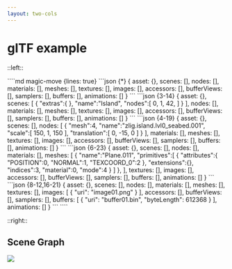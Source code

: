 ```yaml
---
layout: two-cols
---
```


# glTF example

::left::

<WindowWrapper max-height background="#F5F5F5">
````md magic-move {lines: true}
```json {*}
{
    asset: {},
    scenes: [],
    nodes: [],
    materials: [],
    meshes: [],
    textures: [],
    images: [],
    accessors: [],
    bufferViews: [],
    samplers: [],
    buffers: [],
    animations: []
}
```
```json {3-14}
{
    asset: {},
    scenes: [
    {
      "extras":{
      },
      "name":"Island",
      "nodes":[
        0,
        1,
        42,
      ]
    }
    ],
    nodes: [],
    materials: [],
    meshes: [],
    textures: [],
    images: [],
    accessors: [],
    bufferViews: [],
    samplers: [],
    buffers: [],
    animations: []
}
```
```json {4-19}
{
    asset: {},
    scenes: [],
    nodes: [
    {
      "mesh":4,
      "name":"zlig.island.lvl0_seabed.001",
      "scale":[
        150,
        1,
        150
      ],
      "translation":[
        0,
        -15,
        0
      ]
    }
    ],
    materials: [],
    meshes: [],
    textures: [],
    images: [],
    accessors: [],
    bufferViews: [],
    samplers: [],
    buffers: [],
    animations: []
}
```
```json {6-23}
{
    asset: {},
    scenes: [],
    nodes: [],
    materials: [],
    meshes: [
    {
      "name":"Plane.011",
      "primitives":[
        {
          "attributes":{
            "POSITION":0,
            "NORMAL":1,
            "TEXCOORD_0":2
          },
          "extensions":{},
          "indices":3,
          "material":0,
          "mode":4
        }
      ]
    },
    ],
    textures: [],
    images: [],
    accessors: [],
    bufferViews: [],
    samplers: [],
    buffers: [],
    animations: []
}
```
```json {8-12,16-21}
{
    asset: {},
    scenes: [],
    nodes: [],
    materials: [],
    meshes: [],
    textures: [],
    images: [
    {
      "uri": "image01.png"
    }
    ],
    accessors: [],
    bufferViews: [],
    samplers: [],
    buffers: [
    {
      "uri": "buffer01.bin",
      "byteLength": 612368
    }
    ],
    animations: []
}
```
````
</WindowWrapper>

::right::

## Scene Graph

<img
    src="/assets/figma-project/exports/scene-graph.svg"
/>

<div
  class="absolute top-36 left-196 w-15 h-7"
  v-mark="{ at: [1,2], color: '#26ab7a', type: 'box' }"
/>
<div
  class="absolute top-52 left-196 w-15 h-7"
  v-mark="{ at: [2,3], color: '#26ab7a', type: 'box' }"
/>
<div
  class="absolute top-70 left-196 w-15 h-7"
  v-mark="{ at: [3,4], color: '#26ab7a', type: 'box' }"
/>
<div
  class="absolute top-120 left-196 w-15 h-7"
  v-mark="{ at: [4,5], color: '#26ab7a', type: 'box' }"
/>
<div
  class="absolute top-120 left-164 w-15 h-7"
  v-mark="{ at: [4,5], color: '#26ab7a', type: 'box' }"
/>

